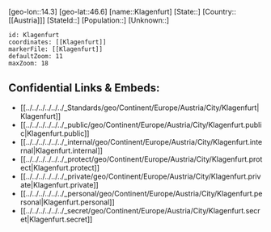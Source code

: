 ﻿---
location: [46.6,14.3]
mapzoom: [7,12] 
mapmarker: city 
type: City
tags:
- geo/City


SpocWebEntityId: 31479
isDeleted: false
confidential: public

---
[geo-lon::14.3]
[geo-lat::46.6]
[name::Klagenfurt]
[State::]
[Country::[[Austria]]]
[StateId::]
[Population::]
[Unknown::]


```leaflet
id: Klagenfurt
coordinates: [[Klagenfurt]]
markerFile: [[Klagenfurt]]
defaultZoom: 11 
maxZoom: 18
```


## Confidential Links & Embeds: 
- [[../../../../../../_Standards/geo/Continent/Europe/Austria/City/Klagenfurt|Klagenfurt]] 
- [[../../../../../../_public/geo/Continent/Europe/Austria/City/Klagenfurt.public|Klagenfurt.public]] 
- [[../../../../../../_internal/geo/Continent/Europe/Austria/City/Klagenfurt.internal|Klagenfurt.internal]] 
- [[../../../../../../_protect/geo/Continent/Europe/Austria/City/Klagenfurt.protect|Klagenfurt.protect]] 
- [[../../../../../../_private/geo/Continent/Europe/Austria/City/Klagenfurt.private|Klagenfurt.private]] 
- [[../../../../../../_personal/geo/Continent/Europe/Austria/City/Klagenfurt.personal|Klagenfurt.personal]] 
- [[../../../../../../_secret/geo/Continent/Europe/Austria/City/Klagenfurt.secret|Klagenfurt.secret]] 
